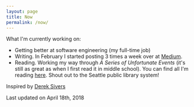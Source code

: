 ```yaml
---
layout: page
title: Now
permalink: /now/
---
```

What I'm currently working on:
* Getting better at software engineering (my full-time job)
* Writing. In February I started posting 3 times a week over at [Medium](https://medium.com/@GZiadi).
* Reading. Working my way through *A Series of Unfortunate Events* (it's still as great as when I first read it in middle school). You can find all I'm reading [here](https://seattle.bibliocommons.com/collection/show/1045230707/library/completed). Shout out to the Seattle public library system!

Inspired by [Derek Sivers](https://sivers.org/now)

Last updated on April 18th, 2018
